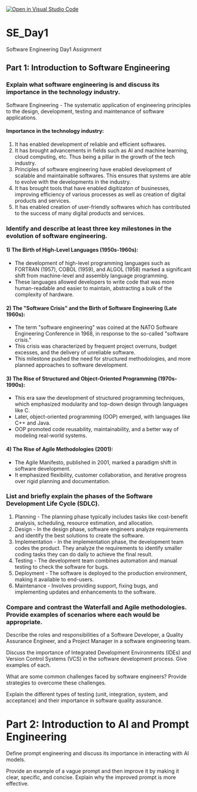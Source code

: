 [![Open in Visual Studio Code](https://classroom.github.com/assets/open-in-vscode-2e0aaae1b6195c2367325f4f02e2d04e9abb55f0b24a779b69b11b9e10269abc.svg)](https://classroom.github.com/online_ide?assignment_repo_id=18427094&assignment_repo_type=AssignmentRepo)
# SE_Day1
Software Engineering Day1 Assignment

## Part 1: Introduction to Software Engineering

### Explain what software engineering is and discuss its importance in the technology industry.
Software Engineering - The systematic application of engineering principles to the design, development, testing and maintenance of software applications.

#### Importance in the technology industry: 
1) It has enabled development of reliable and efficient softwares.
2) It has brought advancements in fields such as AI and machine learning, cloud computing, etc. Thus being a pillar in the growth of the tech industry.
3) Principles of software engineering have enabled development of scalable and maintainable softwares. This ensures that systems are able to evolve with the developments in the industry.
4) It has brought tools that have enabled digitizaton of businesses, improving efficiency of various processes as well as creation of digital products and services.
5) It has enabled creation of user-friendly softwares which has contributed to the success of many digital products and services.
 

### Identify and describe at least three key milestones in the evolution of software engineering.

#### 1) The Birth of High-Level Languages (1950s-1960s):
- The development of high-level programming languages such as FORTRAN (1957), COBOL (1959), and ALGOL (1958) marked a significant shift from machine-level and assembly language programming.
- These languages allowed developers to write code that was more human-readable and easier to maintain, abstracting a bulk of the complexity of hardware.
  
#### 2) The "Software Crisis" and the Birth of Software Engineering (Late 1960s):
- The term "software engineering" was coined at the NATO Software Engineering Conference in 1968, in response to the so-called "software crisis."
- This crisis was characterized by frequent project overruns, budget excesses, and the delivery of unreliable software.
- This milestone pushed the need for structured methodologies, and more planned approaches to software development.

#### 3) The Rise of Structured and Object-Oriented Programming (1970s-1990s):
- This era saw the development of structured programming techniques, which emphasized modularity and top-down design through languages like C.
- Later, object-oriented programming (OOP) emerged, with languages like C++ and Java.
- OOP promoted code reusability, maintainability, and a better way of modeling real-world systems.

#### 4) The Rise of Agile Methodologies (2001):
- The Agile Manifesto, published in 2001, marked a paradigm shift in software development.
- It emphasized flexibility, customer collaboration, and iterative progress over rigid planning and documentation.


### List and briefly explain the phases of the Software Development Life Cycle (SDLC).
1) Planning - The planning phase typically includes tasks like cost-benefit analysis, scheduling, resource estimation, and allocation.
2) Design - In the design phase, software engineers analyze requirements and identify the best solutions to create the software.
3) Implementation - In the implementation phase, the development team codes the product. They analyze the requirements to identify smaller coding tasks they can do daily to achieve the final result.
4) Testing - The development team combines automation and manual testing to check the software for bugs.
5) Deployment - The software is deployed to the production environment, making it available to end-users.
6) Maintenance - Involves providing support, fixing bugs, and implementing updates and enhancements to the software.


### Compare and contrast the Waterfall and Agile methodologies. Provide examples of scenarios where each would be appropriate.



Describe the roles and responsibilities of a Software Developer, a Quality Assurance Engineer, and a Project Manager in a software engineering team.


Discuss the importance of Integrated Development Environments (IDEs) and Version Control Systems (VCS) in the software development process. Give examples of each.


What are some common challenges faced by software engineers? Provide strategies to overcome these challenges.


Explain the different types of testing (unit, integration, system, and acceptance) and their importance in software quality assurance.


# Part 2: Introduction to AI and Prompt Engineering


Define prompt engineering and discuss its importance in interacting with AI models.


Provide an example of a vague prompt and then improve it by making it clear, specific, and concise. Explain why the improved prompt is more effective.
